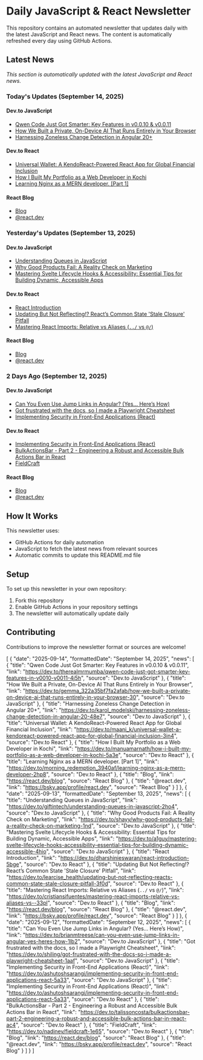 # Daily JavaScript & React Newsletter

This repository contains an automated newsletter that updates daily with the latest JavaScript and React news. The content is automatically refreshed every day using GitHub Actions.

## Latest News

*This section is automatically updated with the latest JavaScript and React news.*

### Today's Updates (September 14, 2025)

#### Dev.to JavaScript

- [Qwen Code Just Got Smarter: Key Features in v0.0.10 & v0.0.11](https://dev.to/therealmrmumba/qwen-code-just-got-smarter-key-features-in-v0010-v0011-4j5h)
- [How We Built a Private, On-Device AI That Runs Entirely in Your Browser](https://dev.to/gemma_322a35bf7fa2afab/how-we-built-a-private-on-device-ai-that-runs-entirely-in-your-browser-30)
- [Harnessing Zoneless Change Detection in Angular 20+](https://dev.to/karol_modelski/harnessing-zoneless-change-detection-in-angular-20-48e7)

#### Dev.to React

- [Universal Wallet: A KendoReact-Powered React App for Global Financial Inclusion](https://dev.to/maani_k/universal-wallet-a-kendoreact-powered-react-app-for-global-financial-inclusion-3in4)
- [How I Built My Portfolio as a Web Developer in Kochi](https://dev.to/manuamarnath/how-i-built-my-portfolio-as-a-web-developer-in-kochi-5a3e)
- [Learning Nginx as a MERN developer. [Part 1]](https://dev.to/morning_redemption_3940af/learning-nginx-as-a-mern-developer-2hp8)

#### React Blog

- [Blog](https://react.dev/blog)
- [@react.dev](https://bsky.app/profile/react.dev)

### Yesterday's Updates (September 13, 2025)

#### Dev.to JavaScript

- [Understanding Queues in JavaScript](https://dev.to/giftintech/understanding-queues-in-javascript-2ho4)
- [Why Good Products Fail: A Reality Check on Marketing](https://dev.to/shayy/why-good-products-fail-a-reality-check-on-marketing-1nd)
- [Mastering Svelte Lifecycle Hooks & Accessibility: Essential Tips for Building Dynamic, Accessible Apps](https://dev.to/a1guy/mastering-svelte-lifecycle-hooks-accessibility-essential-tips-for-building-dynamic-accessible-4hio)

#### Dev.to React

- [React Introduction](https://dev.to/dharshinieswaran/react-introduction-5bge)
- [Updating But Not Reflecting!? React’s Common State 'Stale Closure' Pitfall](https://dev.to/learcise_health/updating-but-not-reflecting-reacts-common-state-stale-closure-pitfall-3f0d)
- [Mastering React Imports: Relative vs Aliases (`../` vs `@/`)](https://dev.to/cristiansifuentes/mastering-react-imports-relative-vs-aliases-vs--33pl)

#### React Blog

- [Blog](https://react.dev/blog)
- [@react.dev](https://bsky.app/profile/react.dev)

### 2 Days Ago (September 12, 2025)

#### Dev.to JavaScript

- [Can You Even Use Jump Links in Angular? (Yes… Here’s How)](https://dev.to/brianmtreese/can-you-even-use-jump-links-in-angular-yes-heres-how-1lb2)
- [Got frustrated with the docs, so I made a Playwright Cheatsheet](https://dev.to/shiling/got-frustrated-with-the-docs-so-i-made-a-playwright-cheatsheet-1aaf)
- [Implementing Security in Front-End Applications (React)](https://dev.to/ashutoshsarangi/implementing-security-in-front-end-applications-react-5a33)

#### Dev.to React

- [Implementing Security in Front-End Applications (React)](https://dev.to/ashutoshsarangi/implementing-security-in-front-end-applications-react-5a33)
- [BulkActionsBar - Part 2 - Engineering a Robust and Accessible Bulk Actions Bar in React](https://dev.to/talissoncosta/bulkactionsbar-part-2-engineering-a-robust-and-accessible-bulk-actions-bar-in-react-ac4)
- [FieldCraft](https://dev.to/nadinev/fieldcraft-1e65)

#### React Blog

- [Blog](https://react.dev/blog)
- [@react.dev](https://bsky.app/profile/react.dev)

## How It Works

This newsletter uses:
- GitHub Actions for daily automation
- JavaScript to fetch the latest news from relevant sources
- Automatic commits to update this README.md file

## Setup

To set up this newsletter in your own repository:

1. Fork this repository
2. Enable GitHub Actions in your repository settings
3. The newsletter will automatically update daily

## Contributing

Contributions to improve the newsletter format or sources are welcome!

<!-- NEWS_DATA_START -->
[
  {
    "date": "2025-09-14",
    "formattedDate": "September 14, 2025",
    "news": [
      {
        "title": "Qwen Code Just Got Smarter: Key Features in v0.0.10 & v0.0.11",
        "link": "https://dev.to/therealmrmumba/qwen-code-just-got-smarter-key-features-in-v0010-v0011-4j5h",
        "source": "Dev.to JavaScript"
      },
      {
        "title": "How We Built a Private, On-Device AI That Runs Entirely in Your Browser",
        "link": "https://dev.to/gemma_322a35bf7fa2afab/how-we-built-a-private-on-device-ai-that-runs-entirely-in-your-browser-30",
        "source": "Dev.to JavaScript"
      },
      {
        "title": "Harnessing Zoneless Change Detection in Angular 20+",
        "link": "https://dev.to/karol_modelski/harnessing-zoneless-change-detection-in-angular-20-48e7",
        "source": "Dev.to JavaScript"
      },
      {
        "title": "Universal Wallet: A KendoReact-Powered React App for Global Financial Inclusion",
        "link": "https://dev.to/maani_k/universal-wallet-a-kendoreact-powered-react-app-for-global-financial-inclusion-3in4",
        "source": "Dev.to React"
      },
      {
        "title": "How I Built My Portfolio as a Web Developer in Kochi",
        "link": "https://dev.to/manuamarnath/how-i-built-my-portfolio-as-a-web-developer-in-kochi-5a3e",
        "source": "Dev.to React"
      },
      {
        "title": "Learning Nginx as a MERN developer. [Part 1]",
        "link": "https://dev.to/morning_redemption_3940af/learning-nginx-as-a-mern-developer-2hp8",
        "source": "Dev.to React"
      },
      {
        "title": "Blog",
        "link": "https://react.dev/blog",
        "source": "React Blog"
      },
      {
        "title": "@react.dev",
        "link": "https://bsky.app/profile/react.dev",
        "source": "React Blog"
      }
    ]
  },
  {
    "date": "2025-09-13",
    "formattedDate": "September 13, 2025",
    "news": [
      {
        "title": "Understanding Queues in JavaScript",
        "link": "https://dev.to/giftintech/understanding-queues-in-javascript-2ho4",
        "source": "Dev.to JavaScript"
      },
      {
        "title": "Why Good Products Fail: A Reality Check on Marketing",
        "link": "https://dev.to/shayy/why-good-products-fail-a-reality-check-on-marketing-1nd",
        "source": "Dev.to JavaScript"
      },
      {
        "title": "Mastering Svelte Lifecycle Hooks & Accessibility: Essential Tips for Building Dynamic, Accessible Apps",
        "link": "https://dev.to/a1guy/mastering-svelte-lifecycle-hooks-accessibility-essential-tips-for-building-dynamic-accessible-4hio",
        "source": "Dev.to JavaScript"
      },
      {
        "title": "React Introduction",
        "link": "https://dev.to/dharshinieswaran/react-introduction-5bge",
        "source": "Dev.to React"
      },
      {
        "title": "Updating But Not Reflecting!? React’s Common State 'Stale Closure' Pitfall",
        "link": "https://dev.to/learcise_health/updating-but-not-reflecting-reacts-common-state-stale-closure-pitfall-3f0d",
        "source": "Dev.to React"
      },
      {
        "title": "Mastering React Imports: Relative vs Aliases (`../` vs `@/`)",
        "link": "https://dev.to/cristiansifuentes/mastering-react-imports-relative-vs-aliases-vs--33pl",
        "source": "Dev.to React"
      },
      {
        "title": "Blog",
        "link": "https://react.dev/blog",
        "source": "React Blog"
      },
      {
        "title": "@react.dev",
        "link": "https://bsky.app/profile/react.dev",
        "source": "React Blog"
      }
    ]
  },
  {
    "date": "2025-09-12",
    "formattedDate": "September 12, 2025",
    "news": [
      {
        "title": "Can You Even Use Jump Links in Angular? (Yes… Here’s How)",
        "link": "https://dev.to/brianmtreese/can-you-even-use-jump-links-in-angular-yes-heres-how-1lb2",
        "source": "Dev.to JavaScript"
      },
      {
        "title": "Got frustrated with the docs, so I made a Playwright Cheatsheet",
        "link": "https://dev.to/shiling/got-frustrated-with-the-docs-so-i-made-a-playwright-cheatsheet-1aaf",
        "source": "Dev.to JavaScript"
      },
      {
        "title": "Implementing Security in Front-End Applications (React)",
        "link": "https://dev.to/ashutoshsarangi/implementing-security-in-front-end-applications-react-5a33",
        "source": "Dev.to JavaScript"
      },
      {
        "title": "Implementing Security in Front-End Applications (React)",
        "link": "https://dev.to/ashutoshsarangi/implementing-security-in-front-end-applications-react-5a33",
        "source": "Dev.to React"
      },
      {
        "title": "BulkActionsBar - Part 2 - Engineering a Robust and Accessible Bulk Actions Bar in React",
        "link": "https://dev.to/talissoncosta/bulkactionsbar-part-2-engineering-a-robust-and-accessible-bulk-actions-bar-in-react-ac4",
        "source": "Dev.to React"
      },
      {
        "title": "FieldCraft",
        "link": "https://dev.to/nadinev/fieldcraft-1e65",
        "source": "Dev.to React"
      },
      {
        "title": "Blog",
        "link": "https://react.dev/blog",
        "source": "React Blog"
      },
      {
        "title": "@react.dev",
        "link": "https://bsky.app/profile/react.dev",
        "source": "React Blog"
      }
    ]
  }
]
<!-- NEWS_DATA_END -->

